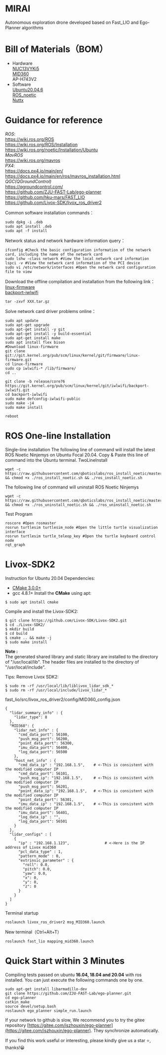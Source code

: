 # MIRAI
Autonomous exploration drone developed based on Fast_LIO and Ego-Planner algorithms
# Bill of Materials（BOM）
* Hardware<br>
[NUC13VYKi5](https://www.asus.com.cn/displays-desktops/nucs/nuc-kits/nuc-13-pro-desk-edition-kit/techspec/)<br>
[MID360](https://www.livoxtech.com/cn/mid-360)<br>
AP-H743V2
* Software<br>
[Ubuntu20.04.6](https://releases.ubuntu.com/focal/)<br>
[ROS_noetic](https://wiki.ros.org/noetic)<br>
[Nuttx](https://nuttx.apache.org/)<br>
# Guidance for reference
_ROS_:<br>
https://wiki.ros.org/ROS<br>
https://wiki.ros.org/ROS/Installation<br>
https://wiki.ros.org/noetic/Installation/Ubuntu<br>
_MavROS_<br>
https://wiki.ros.org/mavros<br>
_PX4_:<br>
https://docs.px4.io/main/en/<br>
https://docs.px4.io/main/en/ros/mavros_installation.html<br>
_QGC(QGroundControl)_<br>
https://qgroundcontrol.com/<br>
https://github.com/ZJU-FAST-Lab/ego-planner<br>
https://github.com/hku-mars/FAST_LIO<br>
https://github.com/Livox-SDK/livox_ros_driver2<br>

Common software installation commands：
```shell
sudo dpkg -i .deb
sudo apt install .deb
sudo apt -f install
```
Network status and network hardware information query：
```
ifconfig #Check the basic configuration information of the network card, including the name of the network card
sudo lshw -class network #View the local network card information
lspci -v #View the network card information of the PCI device
sudo vi /etc/network/interfaces #Open the network card configuration file to view
```
Download the offline compilation and installation from the following link：<br>
[linux-firmware](https://web.git.kernel.org/pub/scm/linux/kernel/git/firmware/linux-firmware.git/)<br>
[backport-iwlwifi](https://web.git.kernel.org/pub/scm/linux/kernel/git/iwlwifi/backport-iwlwifi.git/)<br>
```
tar -zxvf XXX.tar.gz
```
Solve network card driver problems online：
```shell
sudo apt update
sudo apt-get upgrade
sudo apt-get install -y git
sudo apt-get install -y build-essential
sudo apt-get install make
sudo apt install flex bison
#Download linux-firmware
git clone git://git.kernel.org/pub/scm/linux/kernel/git/firmware/linux-firmware.git
cd linux-firmware
sudo cp iwlwifi-* /lib/firmware/
cd ..
```
```
git clone -b release/core76 https://git.kernel.org/pub/scm/linux/kernel/git/iwlwifi/backport-iwlwifi.git
cd backport-iwlwifi
sudo make defconfig-iwlwifi-public
sudo make -j4
sudo make install
```
```
reboot
```

# ROS One-line Installation
Single-line installation The following line of command will install the latest ROS Noetic Ninjemys on Ubuntu Focal 20.04. Copy & Paste this line of command into the Ubuntu terminal.
TwoLineInstall


```
wget -c https://raw.githubusercontent.com/qboticslabs/ros_install_noetic/master/ros_install_noetic.sh && chmod +x ./ros_install_noetic.sh && ./ros_install_noetic.sh
```
The following line of command will uninstall ROS Noetic Ninjemys
```
wget -c https://raw.githubusercontent.com/qboticslabs/ros_install_noetic/master/ros_uninstall_noetic.sh && chmod +x ./ros_uninstall_noetic.sh && ./ros_uninstall_noetic.sh
```
Test Program
```shell
roscore #Open rosmaster
rosrun turtlesim turtlesim_node #Open the little turtle visualization interface
rosrun turtlesim turtle_teleop_key #Open the turtle keyboard control node
rqt_graph
```
# Livox-SDK2
Instruction for Ubuntu 20.04
Dependencies:
* [CMake 3.0.0+](https://cmake.org/)
* gcc 4.8.1+
Install the **CMake** using apt:
```shell
$ sudo apt install cmake
```
Compile and install the Livox-SDK2:

```shell
$ git clone https://github.com/Livox-SDK/Livox-SDK2.git
$ cd ./Livox-SDK2/
$ mkdir build
$ cd build
$ cmake .. && make -j
$ sudo make install
```

**Note :**  
The generated shared library and static library are installed to the directory of "/usr/local/lib". The header files are installed to the directory of "/usr/local/include".

Tips: Remove Livox SDK2:

```shell
$ sudo rm -rf /usr/local/lib/liblivox_lidar_sdk_*
$ sudo rm -rf /usr/local/include/livox_lidar_*
```
fast_lio/src/livox_ros_driver2/config/MID360_config.json
```
{
  "lidar_summary_info" : {
    "lidar_type": 8
  },
  "MID360": {
    "lidar_net_info" : {
      "cmd_data_port": 56100,
      "push_msg_port": 56200,
      "point_data_port": 56300,
      "imu_data_port": 56400,
      "log_data_port": 56500
    },
    "host_net_info" : {
      "cmd_data_ip" : "192.168.1.5",  	# <-This is consistent with the modified computer IP
      "cmd_data_port": 56101,
      "push_msg_ip": "192.168.1.5",    	# <-This is consistent with the modified computer IP
      "push_msg_port": 56201,
      "point_data_ip": "192.168.1.5",  	# <-This is consistent with the modified computer IP
      "point_data_port": 56301,
      "imu_data_ip" : "192.168.1.5",  	# <-This is consistent with the modified computer IP
      "imu_data_port": 56401,
      "log_data_ip" : "",
      "log_data_port": 56501
    }
  },
  "lidar_configs" : [
    {
      "ip" : "192.168.1.123",		  	     # <-Here is the IP address of Livox mid360
      "pcl_data_type" : 1,
      "pattern_mode" : 0,
      "extrinsic_parameter" : {
        "roll": 0.0,
        "pitch": 0.0,
        "yaw": 0.0,
        "x": 0,
        "y": 0,
        "z": 0
      }
    }
  ]
}

```
Terminal startup
```
roslaunch livox_ros_driver2 msg_MID360.launch
```
New terminal（Ctrl+Alt+T）
```
roslaunch fast_lio mapping_mid360.launch
```


# Quick Start within 3 Minutes 
Compiling tests passed on ubuntu **16.04, 18.04 and 20.04** with ros installed.
You can just execute the following commands one by one.
```
sudo apt-get install libarmadillo-dev
git clone https://github.com/ZJU-FAST-Lab/ego-planner.git
cd ego-planner
catkin_make
source devel/setup.bash
roslaunch ego_planner simple_run.launch
```
If your network to github is slow, We recommend you to try the gitee repository [https://gitee.com/iszhouxin/ego-planner](https://gitee.com/iszhouxin/ego-planner). They synchronize automatically.




If you find this work useful or interesting, please kindly give us a star :star:, thanks!:grinning:



